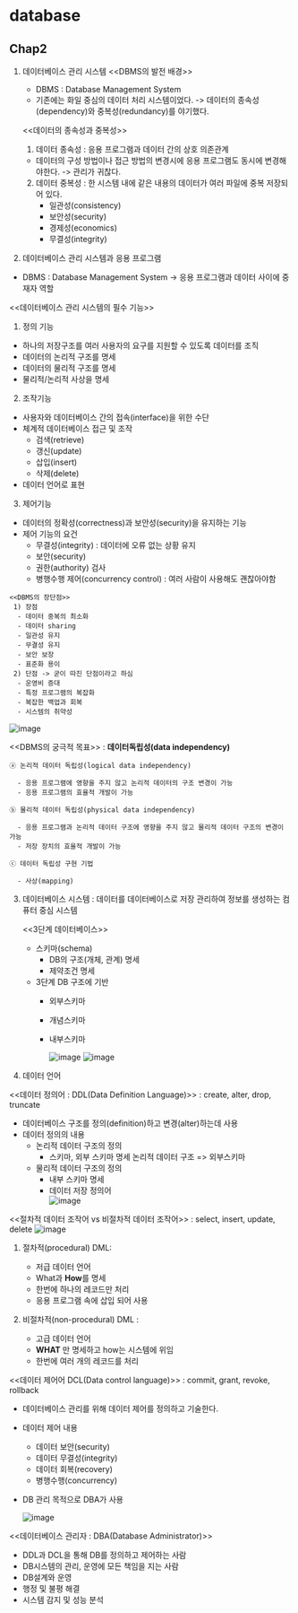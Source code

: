 # database

<h2>Chap2</h2>

1. 데이터베이스 관리 시스템
   <<DBMS의 발전 배경>>
   - DBMS : Database Management System 
   - 기존에는 화일 중심의 데이터 처리 시스템이었다.
     -> 데이터의 종속성(dependency)와 중복성(redundancy)를 야기했다.

   <<데이터의 종속성과 중복성>>
   1) 데이터 종속성 : 응용 프로그램과 데이터 간의 상호 의존관계
   - 데이터의 구성 방법이나 접근 방법의 변경시에 응용 프로그램도 동시에 변경해야한다.
     -> 관리가 귀찮다.
   2) 데이터 중복성 : 한 시스템 내에 같은 내용의 데이터가 여러 파일에 중복 저장되어 있다.
      - 일관성(consistency)
      - 보안성(security)
      - 경제성(economics)
      - 무결성(integrity)

  2. 데이터베이스 관리 시스템과 응용 프로그램
   - DBMS : Database Management System
   -> 응용 프로그램과 데이터 사이에 중재자 역할

  <<데이터베이스 관리 시스템의 필수 기능>>
  1) 정의 기능
   - 하나의 저장구조를 여러 사용자의 요구를 지원할 수 있도록 데이터를 조직
   - 데이터의 논리적 구조를 명세
   - 데이터의 물리적 구조를 명세
   - 물리적/논리적 사상을 명세

  2) 조작기능
   - 사용자와 데이터베이스 간의 접속(interface)을 위한 수단
   - 체계적 데이터베이스 접근 및 조작
     - 검색(retrieve)
     - 갱신(update)
     - 삽입(insert)
     - 삭제(delete)
   - 데이터 언어로 표현
  
  3) 제어기능
   - 데이터의 정확성(correctness)과 보안성(security)을 유지하는 기능
   - 제어 기능의 요건
     - 무결성(integrity) : 데이터에 오류 없는 상황 유지
     - 보안(security)
     - 권한(authority) 검사
     - 병행수행 제어(concurrency control) : 여러 사람이 사용해도 괜찮아야함

    <<DBMS의 장단점>>
     1) 장점
      - 데이터 중복의 최소화
      - 데이터 sharing
      - 일관성 유지
      - 무결성 유지
      - 보안 보장
      - 표준화 용이
     2) 단점 -> 굳이 따진 단점이라고 하심
      - 운영비 증대
      - 특정 프로그램의 복잡화
      - 복잡한 백업과 회복
      - 시스템의 취약성

![image](https://github.com/pointmina/database/assets/68779817/037bcf98-8702-4f12-8df7-241c186e02ac)

  <<DBMS의 궁극적 목표>> : **데이터독립성(data independency)**
  
    ⓐ 논리적 데이터 독립성(logical data independency)
      
      - 응용 프로그램에 영향을 주지 않고 논리적 데이터의 구조 변경이 가능
      - 응용 프로그램의 효율적 개발이 가능
      
    ⓑ 물리적 데이터 독립성(physical data independency)
 
      - 응용 프로그램과 논리적 데이터 구조에 영향을 주지 않고 물리적 데이터 구조의 변경이 가능
      - 저장 장치의 효율적 개발이 가능
    
    ⓒ 데이터 독립성 구현 기법
      
      - 사상(mapping)

3. 데이터베이스 시스템 : 데이터를 데이터베이스로 저장 관리하여 정보를 생성하는 컴퓨터 중심 시스템

   <<3단계 데이터베이스>>
   - 스키마(schema)
     - DB의 구조(개체, 관계) 명세
     - 제약조건 명세
   - 3단계 DB 구조에 기반
     - 외부스키마
     - 개념스키마
     - 내부스키마
    
       ![image](https://github.com/pointmina/database/assets/68779817/edad4efe-2d0e-480b-87fb-04b974db3938)
       ![image](https://github.com/pointmina/database/assets/68779817/8f07cf47-bc69-4eb2-be93-885ee646c798)

4. 데이터 언어

<<데이터 정의어 : DDL(Data Definition Language)>> : create, alter, drop, truncate
- 데이터베이스 구조를 정의(definition)하고 변경(alter)하는데 사용
- 데이터 정의의 내용
   - 논리적 데이터 구조의 정의
      - 스키마, 외부 스키마 명세     논리적 데이터 구조 => 외부스키마
   - 물리적 데이터 구조의 정의
      - 내부 스키마 명세
      - 데이터 저장 정의어  
   ![image](https://github.com/pointmina/database/assets/68779817/a55e0304-907d-49e1-ac63-88bb4f60d2c6)

<<절차적 데이터 조작어 vs 비절차적 데이터 조작어>> : select, insert, update, delete
![image](https://github.com/pointmina/database/assets/68779817/21f2afb8-e508-43ee-ac4e-515adda31577)

1) 절차적(procedural) DML:
   - 저급 데이터 언어
   - What과 **How**를 명세
   - 한번에 하나의 레코드만 처리
   - 응용 프로그램 속에 삽입 되어 사용

2) 비절차적(non-procedural) DML :
   - 고급 데이터 언어
   - **WHAT** 만 명세하고 how는 시스템에 위임
   - 한번에 여러 개의 레코드를 처리
  
<<데이터 제어어 DCL(Data control language)>> : commit, grant, revoke, rollback
  - 데이터베이스 관리를 위해 데이터 제어를 정의하고 기술한다.
  - 데이터 제어 내용
     - 데이터 보안(security)
     - 데이터 무결성(integrity)
     - 데이터 회복(recovery)
     - 병행수행(concurrency)
  - DB 관리 목적으로 DBA가 사용 
   
    ![image](https://github.com/pointmina/database/assets/68779817/3267835a-2c93-42ef-987f-b16e8bb8e714)


<<데이터베이스 관리자 : DBA(Database Administrator)>>
- DDL과 DCL을 통해 DB를 정의하고 제어하는 사람
- DB시스템의 관리, 운영에 모든 책임을 지는 사람
- DB설계와 운영
- 행정 및 불평 해결
- 시스템 감지 및 성능 분석





















         
